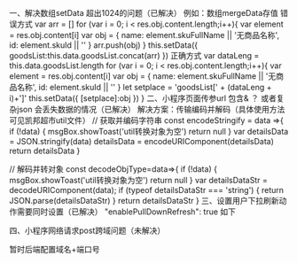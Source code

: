 一、解决数组setData 超出1024的问题（已解决）
例如：数组mergeData存值
错误方式
var arr = []
for (var i = 0; i < res.obj.content.length;i++){
var element = res.obj.content[i]
var obj = {
name: element.skuFullName || '无商品名称',
id: element.skuId || ''
}
arr.push(obj)
}
this.setData({
goodsList:this.data.goodsList.concat(arr)
})
正确方式
var dataLeng = this.data.goodsList.length
for (var i = 0; i < res.obj.content.length;i++){
var element = res.obj.content[i]
var obj = {
name: element.skuFullName || '无商品名称',
id: element.skuId || ''
}
let setplace = 'goodsList[' + (dataLeng + i)+']'
this.setData({
[setplace]:obj
})
}
二、小程序页面传参url 包含& ？ 或者复杂json 会丢失数据的情况（已解决）
解决方案：传输编码并解码（具体使用方法可见凯邦超市util文件）
// 获取并编码字符串
const encodeStringify = data =>{
if (!data) {
msgBox.showToast('util转换对象为空')
return null
}
var detailsData = JSON.stringify(data)
detailsData = encodeURIComponent(detailsData)
return detailsData
}

// 解码并转对象
const decodeObjType=data=>{
if (!data) {
msgBox.showToast('util转换对象为空')
return null
}
var detailsDataStr = decodeURIComponent(data);
if (typeof detailsDataStr === 'string') {
return JSON.parse(detailsDataStr)
}
return detailsDataStr
}
三、设置用户下拉刷新动作需要同时设置（已解决）
"enablePullDownRefresh": true
如下


四、小程序网络请求post跨域问题（未解决）

暂时后端配置域名+端口号